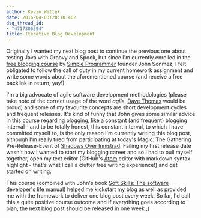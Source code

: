 ```yaml
---
author: Kevin Wittek
date: 2016-04-03T20:18:46Z
dsq_thread_id:
- "4717306394"
title: Iterative Blog Development
---
```


Originally I wanted my next blog post to continue the previous one about testing Java with Groovy and Spock, but since I'm currently enrolled in the [free blogging course](http://t.dripemail2.net/c/eyJhY2NvdW50X2lkIjoiOTUyNDk2NiIsImRlbGl2ZXJ5X2lkIjoiMTMwMjk1MDI5IiwidXJsIjoiaHR0cDovL2RldmNhcmVlcmJvb3N0LmNvbS9ibG9nLWNvdXJzZS8_dXRtX3NvdXJjZT1ob3ctdG8tY3JlYXRlLWEtYmxvZy10aGF0LWJvb3N0cy15b3VyLWNhcmVlci1jb3Vyc2VcdTAwMjZ1dG1fbWVkaXVtPWVtYWlsXHUwMDI2dXRtX2NhbXBhaWduPWxlc3Nvbi01LWRvLXlvdS1rbm93LWhvdy10by1nZXQtdHJhZmZpYy1mb3IteW91ci1ibG9nXHUwMDI2X19zPXRkcnBvN2hxNDFwc3ZoM3V2cnp6In0) by [Simple Programmer](http://t.dripemail2.net/c/eyJhY2NvdW50X2lkIjoiOTUyNDk2NiIsImRlbGl2ZXJ5X2lkIjoiMTMwMjk1MDI5IiwidXJsIjoiaHR0cDovL3NpbXBsZXByb2dyYW1tZXIuY29tP3V0bV9zb3VyY2U9aG93LXRvLWNyZWF0ZS1hLWJsb2ctdGhhdC1ib29zdHMteW91ci1jYXJlZXItY291cnNlXHUwMDI2dXRtX21lZGl1bT1lbWFpbFx1MDAyNnV0bV9jYW1wYWlnbj1sZXNzb24tNS1kby15b3Uta25vdy1ob3ctdG8tZ2V0LXRyYWZmaWMtZm9yLXlvdXItYmxvZ1x1MDAyNl9fcz10ZHJwbzdocTQxcHN2aDN1dnJ6eiJ9) founder John Sonmez, I felt obligated to follow the call of duty in my current homework assignment and write some words about the aforementioned course (and receive a free backlink in return, yay!)

I'm a big advocate of agile software development methodologies (please take note of the correct usage of the word *agile*, [Dave Thomas](https://pragdave.me/blog/2014/03/04/time-to-kill-agile/) would be proud) and some of my favourite concepts are short development cycles and frequent releases. It's kind of funny that John gives some similar advice in this course regarding blogging, like a constant (and frequent) blogging interval - and to be totally honest, this constant interval, to which I have committed myself to, is the only reason I'm currently writing this blog post, although I'm really tired from participating at today's Magic: The Gathering Pre-Release-Event of [Shadows Over Innistrad](http://magic.wizards.com/en/content/shadows-over-innistrad). Failing my first release date wasn't how I wanted to start my blogging career and so I had to pull myself together, open my text editor (GitHub's [Atom](https://atom.io/) editor with markdown syntax highlight - that's what I call a clutter free writing experience!) and get started on writing.

This course (combined with John's book [Soft Skills: The software developer's life manual](http://www.amazon.de/gp/product/1617292397/ref=as_li_tl?ie=UTF8&camp=1638&creative=6742&creativeASIN=1617292397&linkCode=as2&tag=groovycoder-21)) helped me kickstart my blog as well as provided me with the framework to deliver one blog post every week. So far, I'd call this a quite positive course outcome and if everything goes according to plan, the next blog post should be released in one week ;)
